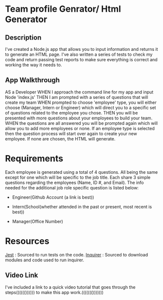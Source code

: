 # Team profile Genrator/ Html Generator

## Description

I've created a Node.js app that allows you to input information and returns it to generate an HTML page. I've also written a series of tests to check my code and return passing test reports to make sure everything is correct and working the way it needs to.


## App Walkthrough

AS a Developer
WHEN I approach the command line for my app and input Node 'index.js'
THEN I am prompted with a series of questions that will create my team
WHEN prompted to choose 'employee' type, you will either choose (Manager, Intern or Engineer) which will direct you to a specific set of questions related to the employee you chose.
THEN you will be presented with more questions about your employees to build your team.
WHEN the questions are all answered you will be prompted again which will allow you to add more employees or none. If an employee type is selected then the question process will start over again to create your new employee. If none are chosen, the HTML will generate.


# Requirements

Each employee is generated using a total of 4 questions. All being the same except for one which will be specific to the job title. Each share 3 simple questions regarding the employees (Name, ID #, and Email). The info needed for the additional job role specific question is listed below:

- Engineer(Github Account (a link is best))

- Intern(School(whether attended in the past or present, most recent is best))

- Manager(Office Number)

 


# Resources


[Jest](https://www.npmjs.com/package/jest) : Sourced to run tests on the code.
[Inquirer](https://www.npmjs.com/package/inquirer) : Sourced to download modules and code used to run inquirer.

## Video Link

I've included a link to a quick video tutorial that goes through the steps(((((()))))) to make this app work.((((((()))))))